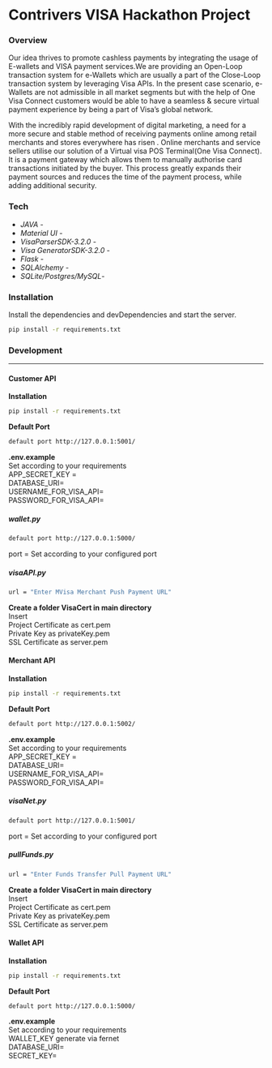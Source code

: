 # **Contrivers VISA Hackathon Project**


### Overview
Our idea thrives to promote cashless payments by integrating the usage of E-wallets and VISA payment services.We are providing an Open-Loop transaction system for e-Wallets which are usually a part of the Close-Loop transaction system by leveraging Visa APIs. 
In the present case scenario, e-Wallets are not admissible in all market segments but with the help of One Visa Connect customers would be able to have a seamless & secure virtual payment experience by being a part of Visa’s global network.

 With the incredibly rapid development of digital marketing, a need for a more secure and stable method of receiving payments online among retail merchants and stores everywhere has risen .
Online merchants and service sellers utilise our solution of a Virtual visa POS Terminal(One Visa Connect). It is a payment gateway which allows them to manually authorise card transactions initiated by the buyer.
This process greatly expands their payment sources and reduces the time of the payment process, while adding additional security.



### Tech

* *JAVA* - 
* *Material UI* - 
* *VisaParserSDK-3.2.0* - 
* *Visa GeneratorSDK-3.2.0* - 
* *Flask* -
* *SQLAlchemy* - 
* *SQLite/Postgres/MySQL*-
### Installation

Install the dependencies and devDependencies and start the server.

```sh
pip install -r requirements.txt
```

### Development
---
#### Customer API

**Installation**

```sh
pip install -r requirements.txt
```
**Default Port**
```sh
default port http://127.0.0.1:5001/
```

**.env.example** \
Set according to your requirements \
APP_SECRET_KEY =\
DATABASE_URI=\
USERNAME_FOR_VISA_API=\
PASSWORD_FOR_VISA_API=

 ##### wallet.py
 ```sh
default port http://127.0.0.1:5000/
```
 port = Set according to your configured port

##### visaAPI.py
```sh
url = "Enter MVisa Merchant Push Payment URL"
```

**Create a folder VisaCert in main directory**\
Insert \
Project Certificate as cert.pem \
Private Key as privateKey.pem \
SSL Certificate as server.pem

#### Merchant API

**Installation**

```sh
pip install -r requirements.txt
```
**Default Port**
```sh
default port http://127.0.0.1:5002/
```

**.env.example**\
Set according to your requirements \
APP_SECRET_KEY =  \
DATABASE_URI=\
USERNAME_FOR_VISA_API=\
PASSWORD_FOR_VISA_API=

 ##### visaNet.py
 ```sh
default port http://127.0.0.1:5001/
```
 port = Set according to your configured port

##### pullFunds.py
```sh
url = "Enter Funds Transfer Pull Payment URL"
```

**Create a folder VisaCert in main directory**\
Insert \
Project Certificate as cert.pem \
Private Key as privateKey.pem \
SSL Certificate as server.pem 

#### Wallet API

**Installation**

```sh
pip install -r requirements.txt
```
**Default Port**
```sh
default port http://127.0.0.1:5000/
```

**.env.example**\
Set according to your requirements \
WALLET_KEY generate via fernet \
DATABASE_URI= \
SECRET_KEY= 
